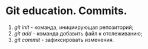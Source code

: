 # Git education. Commits.

1. *git init* - команда, инициирующая репозиторий;
2. *git add* - команда добавить файл к отслеживанию;
3. *git commit* - зафиксировать изменения.